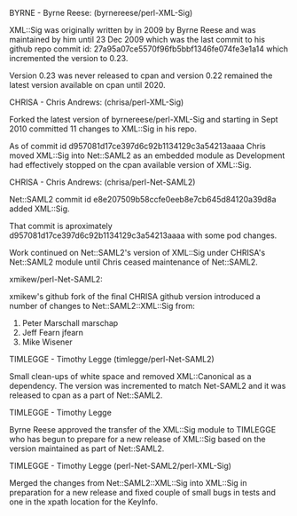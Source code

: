 
BYRNE - Byrne Reese: (byrnereese/perl-XML-Sig)

XML::Sig was originally written by in 2009 by Byrne Reese and was maintained
by him until 23 Dec 2009 which was the last commit to his github repo commit
id: 27a95a07ce5570f96fb5bbf1346fe074fe3e1a14 which incremented the version 
to 0.23.

Version 0.23 was never released to cpan and version 0.22 remained the latest
version available on cpan until 2020.

CHRISA - Chris Andrews: (chrisa/perl-XML-Sig)

Forked the latest version of byrnereese/perl-XML-Sig and starting in Sept 2010
committed 11 changes to XML::Sig in his repo.

As of commit id d957081d17ce397d6c92b1134129c3a54213aaaa Chris moved XML::Sig
into Net::SAML2 as an embedded module as Development had effectively stopped on
the cpan available version of XML::Sig.

CHRISA - Chris Andrews: (chrisa/perl-Net-SAML2)

Net::SAML2 commit id e8e207509b58ccfe0eeb8e7cb645d84120a39d8a added XML::Sig.

That commit is aproximately d957081d17ce397d6c92b1134129c3a54213aaaa with some
pod changes.

Work continued on Net::SAML2's version of XML::Sig under CHRISA's Net::SAML2
module until Chris ceased maintenance of Net::SAML2.

xmikew/perl-Net-SAML2:

xmikew's github fork of the final CHRISA github version introduced a number of
changes to Net::SAML2::XML::Sig from: 

1. Peter Marschall marschap
1. Jeff Fearn jfearn
1. Mike Wisener

TIMLEGGE - Timothy Legge (timlegge/perl-Net-SAML2)

Small clean-ups of white space and removed XML::Canonical as a dependency.  The
version was incremented to match Net-SAML2 and it was released to cpan as a part
of Net::SAML2.

TIMLEGGE - Timothy Legge

Byrne Reese approved the transfer of the XML::Sig module to TIMLEGGE who has
begun to prepare for a new release of XML::Sig based on the version maintained
as part of Net::SAML2.

TIMLEGGE - Timothy Legge (perl-Net-SAML2/perl-XML-Sig)

Merged the changes from Net::SAML2::XML::Sig into XML::Sig in preparation for a new
release and fixed couple of small bugs in tests and one in the xpath location for the
KeyInfo.


